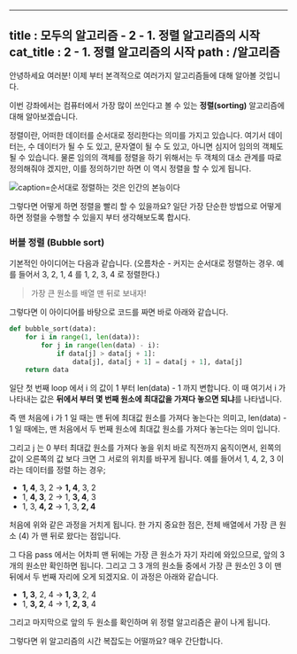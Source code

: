 ----------------
title : 모두의 알고리즘 - 2 - 1. 정렬 알고리즘의 시작
cat_title :  2 - 1. 정렬 알고리즘의 시작
path : /알고리즘
----------------

안녕하세요 여러분! 이제 부터 본격적으로 여러가지 알고리즘들에 대해 알아볼 것입니다.

이번 강좌에서는 컴퓨터에서 가장 많이 쓰인다고 볼 수 있는 **정렬(sorting)** 알고리즘에 대해 알아보겠습니다.

정렬이란, 어떠한 데이터를 순서대로 정리한다는 의미를 가지고 있습니다. 여기서 데이터는, 수 데이터가 될 수 도 있고, 문자열이 될 수 도 있고, 아니면 심지어 임의의 객체도 될 수 있습니다. 물론 임의의 객체를 정렬을 하기 위해서는 두 객체의 대소 관계를 따로 정의해줘야 겠지만, 이를 정의하기만 하면 이 역시 정렬을 할 수 있게 됩니다.

![caption=순서대로 정렬하는 것은 인간의 본능이다](/img/organized.jpeg)

그렇다면 어떻게 하면 정렬을 빨리 할 수 있을까요? 일단 가장 단순한 방법으로 어떻게 하면 정렬을 수행할 수 있을지 부터 생각해보도록 합시다.

### 버블 정렬 (Bubble sort)

기본적인 아이디어는 다음과 같습니다. (오름차순 - 커지는 순서대로 정렬하는 경우. 예를 들어서 3, 2, 1, 4 를 1, 2, 3, 4 로 정렬한다.)

> 가장 큰 원소를 배열 맨 뒤로 보내자!

그렇다면 이 아이디어를 바탕으로 코드를 짜면 바로 아래와 같습니다.

```py
def bubble_sort(data):
    for i in range(1, len(data)):
        for j in range(len(data) - i):
            if data[j] > data[j + 1]:
                data[j], data[j + 1] = data[j + 1], data[j]
    return data
```

일단 첫 번째 loop 에서 i 의 값이 1 부터 len(data) - 1 까지 변합니다. 이 때 여기서 i 가 나타내는 값은 **뒤에서 부터 몇 번째 원소에 최대값을 가져다 놓으면 되냐**를 나타냅니다. 

즉 맨 처음에 i 가 1 일 때는 맨 뒤에 최대값 원소를 가져다 놓는다는 의미고, len(data) - 1 일 때에는, 맨 처음에서 두 번째 원소에 최대값 원소를 가져다 놓는다는 의미 입니다.

그리고 j 는 0 부터 최대값 원소를 가져다 놓을 위치 바로 직전까지 움직이면서, 왼쪽의 값이 오른쪽의 값 보다 크면 그 서로의 위치를 바꾸게 됩니다. 예를 들어서 1, 4, 2, 3 이라는 데이터를 정렬 하는 경우;

* **1, 4**, 3, 2 -> **1, 4**, 3, 2 
* 1, **4, 3**, 2 -> 1, **3, 4**, 3
* 1, 3, **4, 2** -> 1, 3, **2, 4**

처음에 위와 같은 과정을 거치게 됩니다. 한 가지 중요한 점은, 전체 배열에서 가장 큰 원소 (4) 가 맨 뒤로 왔다는 점입니다.

그 다음 pass 에서는 어차피 맨 뒤에는 가장 큰 원소가 자기 자리에 와있으므로, 앞의 3 개의 원소만 확인하면 됩니다. 그리고 그 3 개의 원소들 중에서 가장 큰 원소인 3 이 맨 뒤에서 두 번째 자리에 오게 되겠지요. 이 과정은 아래와 같습니다.

* **1, 3**, 2, 4 -> **1, 3**, 2, 4
* 1, **3, 2**, 4 -> 1, **2, 3**, 4

그리고 마지막으로 앞의 두 원소를 확인하며 위 정렬 알고리즘은 끝이 나게 됩니다.

그렇다면 위 알고리즘의 시간 복잡도는 어떨까요? 매우 간단합니다. 